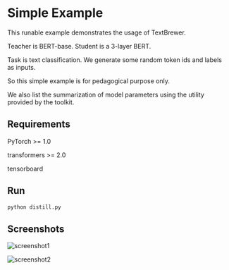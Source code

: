 # Simple Example

This runable example demonstrates the usage of TextBrewer.

Teacher is BERT-base. Student is a 3-layer BERT.

Task is text classification. We generate some random token ids and labels as inputs.

So this simple example is for pedagogical purpose only.

We also list the summarization of model parameters using the utility provided by the toolkit.


## Requirements

PyTorch >= 1.0

transformers >= 2.0

tensorboard

## Run
```python
python distill.py
```

## Screenshots

![screenshot1](screenshots/screenshot1.png)

![screenshot2](screenshots/screenshot2.png)